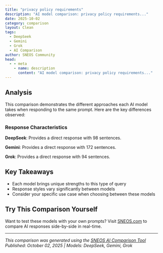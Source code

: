 ```yaml
---
title: "privacy policy requirements"
description: "AI model comparison: privacy policy requirements..."
date: 2025-10-02
category: comparison
layout: Clean
tags:
  - DeepSeek
  - Gemini
  - Grok
  - AI Comparison
author: SNEOS Community
head:
  - - meta
    - name: description
      content: "AI model comparison: privacy policy requirements..."
---
```


<ChatComparison
  title="privacy policy requirements"
  prompt="privacy policy requirements"
  :responses='{
    "DeepSeek": "Of course. Here is a comprehensive overview of privacy policy requirements, broken down into what is legally required, what is considered a best practice, and how requirements can vary by jurisdiction.\n\n### The Core Principle: Transparency and Lawful Basis\n\nA privacy policy is a legal document that explains to users how an organization collects, uses, shares, and protects their personal information. The fundamental goal is **transparency**\u2014giving users clear and accessible information so they can make informed decisions about their data.\n\n---\n\n### 1. General Legal Requirements (Globally Applicable Principles)\n\nWhile specific laws differ, most modern privacy regulations are built on the same core principles. Your privacy policy must address these points clearly.\n\n*   **Who you are:** Identity and contact details of the data controller (the organization collecting the data).\n*   **What data you collect:** Categories of personal information collected (e.g., name, email, IP address, payment info, device identifiers).\n*   **How and why you collect it:** The purposes for processing the data (e.g., to provide services, for marketing, for analytics).\n*   **The legal basis for processing:** This is a key requirement under laws like the GDPR. You must state your lawful basis for each processing activity (e.g., user consent, performance of a contract, legitimate interests).\n*   **How you use the data:** A clear explanation of how the collected data will be used to achieve the stated purposes.\n*   **Data sharing and disclosure:** Whether you share data with third parties (e.g., payment processors, analytics companies, cloud hosts) and who those parties are.\n*   **International Data Transfers:** If you transfer data outside of the user\u0027s home jurisdiction (e.g., from the EU to the US), you must disclose this and explain the legal mechanism for the transfer (e.g., Standard Contractual Clauses).\n*   **Data Subject Rights:** Inform users of their rights and how they can exercise them. Common rights include:\n    *   Right to access\n    *   Right to rectification (correction)\n    *   Right to erasure (deletion, \u0022the right to be forgotten\u0022)\n    *   Right to restrict processing\n    *   Right to data portability\n    *   Right to object to processing\n*   **Data Security:** A description of the security measures you have in place to protect user data (e.g., encryption, access controls).\n*   **Data Retention:** How long you will keep the user\u0027s data, or the criteria used to determine that period.\n*   **Cookies and Similar Technologies:** Explain your use of cookies, tracking pixels, etc., and how users can manage their preferences. This often requires a separate, explicit cookie banner or consent manager.\n*   **How to Contact You:** Provide clear contact information for privacy-related inquiries and for users to exercise their rights.\n*   **Policy Changes:** State that you may update the policy and how you will notify users of material changes.\n\n---\n\n### 2. Key Jurisdiction-Specific Requirements\n\nYou must comply with the laws of the regions where your users are located, not just where your business is based.\n\n#### **a) General Data Protection Regulation (GDPR) - European Union/UK**\n\nThe GDPR is one of the strictest privacy laws and sets the global standard.\n\n*   **Lawful Basis:** You must specify your lawful basis for processing (Consent, Contract, Legal Obligation, Vital Interests, Public Task, Legitimate Interests).\n*   **Data Protection Officer (DPO):** If you engage in large-scale systematic monitoring or process special categories of data, you must appoint a DPO and publish their contact details.\n*   **Supervisory Authority:** Inform users of their right to lodge a complaint with a data protection authority.\n*   **Automated Decision-Making:** If you use profiling or automated decision-making, you must inform users and allow them to obtain human intervention.\n\n#### **b) California Consumer Privacy Act (CCPA) / California Privacy Rights Act (CPRA) - California, USA**\n\nThese laws grant specific rights to California residents.\n\n*   **\u0022Right to Know\u0022 and \u0022Right to Delete\u0022:** Prominently display these rights and provide at least two methods for submitting requests (e.g., toll-free number and webform).\n*   **\u0022Right to Opt-Out of Sale/Sharing\u0022:** You must have a clear and conspicuous link on your homepage titled \u0022Do Not Sell or Share My Personal Information\u0022 if you \u0022sell\u0022 or \u0022share\u0022 data (as broadly defined by the law).\n*   **\u0022Limit Use of Sensitive Personal Information\u0022:** For data like precise geolocation or health information, you must provide a way for users to limit its use.\n*   **\u0022Financial Incentive\u0022:** Disclose if you offer financial incentives for data collection and explain how they work.\n*   **Notice at Collection:** You must inform users of the categories of data collected and the purposes for use at or before the point of collection.\n\n#### **c) Other US State Laws (e.g., Virginia VCDPA, Colorado CPA, Utah UCPA)**\n\nSimilar to the CCPA/CPRA but with variations. A policy compliant with CPRA will often cover many of these requirements, but you must be aware of nuances (e.g., the exact definition of \u0022sale,\u0022 the rights of appeal, etc.).\n\n#### **d) Personal Information Protection and Electronic Documents Act (PIPEDA) - Canada**\n\n*   **Principle-Based:** Based on 10 fair information principles (e.g., Accountability, Identifying Purposes, Consent, Limiting Collection).\n*   **Meaningful Consent:** Consent must be obtained for collection, use, or disclosure of personal data and should be meaningful (i.e., users must understand what they are agreeing to).\n\n---\n\n### 3. Best Practices for a User-Friendly and Robust Policy\n\nGoing beyond the legal minimum builds trust and reduces risk.\n\n*   **Use Plain Language:** Avoid legalese. Write in a clear, easy-to-understand manner.\n*   **Make it Accessible:** Place a link to your privacy policy in a standard location, typically the website footer.\n*   **Layered Notice:** Consider a short, summary notice with a link to the full, detailed policy.\n*   **Be Specific:** Instead of \u0022we may use data for marketing,\u0022 say \u0022we will use your email address to send you our weekly newsletter.\u0022\n*   **Keep it Updated:** Review and update your policy regularly, especially when you change your data practices or when new laws come into effect.\n*   **Provide an Effective Date:** Always state when the policy was last updated.\n\n---\n\n### 4. Checklist for Your Privacy Policy\n\n| Category | Requirement |\n| :--- | :--- |\n| **Identity \u0026 Contact** | Your company name, address, email, and phone number. DPO contact if applicable. |\n| **Data Collection** | List all categories of data collected (e.g., identity, contact, financial, technical, usage). |\n| **Purpose \u0026 Legal Basis** | State why you collect data (the purpose) and the lawful basis for each purpose (under GDPR). |\n| **Data Sharing** | List categories of third parties you share with (e.g., AWS, Google Analytics, Stripe) and why. |\n| **International Transfers** | Disclose if data is transferred internationally and the safeguard used (e.g., SCCs). |\n| **User Rights** | Explain user rights (access, delete, correct, opt-out, etc.) and how to exercise them. |\n| **Data Security** | Describe the security measures you use (e.g., SSL encryption, secure servers). |\n| **Data Retention** | State how long you keep data or the criteria used to determine this. |\n| **Cookies** | Explain cookie usage and link to a cookie policy or preference center. |\n| **Policy Updates** | Explain how you will notify users of changes to the policy. |\n| **Special for CCPA/CPRA** | Include a \u0022Do Not Sell or Share My Personal Information\u0022 link and describe financial incentives. |\n\n\u003E **Disclaimer:** This information is for educational purposes only and does not constitute legal advice. You should consult with a qualified legal professional to ensure your privacy policy is fully compliant with all applicable laws for your specific situation.",
    "Gemini": "Okay, let\u0027s break down the privacy policy requirements. This is a complex area, as the specific requirements depend heavily on:\n\n*   **The jurisdiction (country, state, etc.) your business operates in or targets.**\n*   **The type of data you collect.**\n*   **How you collect the data (website, app, in-person, etc.).**\n*   **How you use the data.**\n\nI\u0027ll give you a general overview of the common requirements and then point you towards resources for specific jurisdictions.\n\n**I. Core Principles \u0026 Common Requirements:**\n\nRegardless of the specific law, most privacy policies need to be:\n\n*   **Accessible and Easy to Understand:**  Written in plain language that the average person can comprehend.  Avoid legal jargon as much as possible. Use clear headings and formatting.\n*   **Conspicuous:**  Easy to find on your website or app.  Typically linked in the footer of every page of a website and readily accessible within an app\u0027s settings.\n*   **Up-to-Date:**  Regularly reviewed and updated to reflect changes in your data practices or applicable laws. Date of last update should be clearly displayed.\n*   **Comprehensive:** Cover all aspects of your data handling.\n\n**II. Key Elements of a Privacy Policy:**\n\nHere\u0027s a breakdown of the information typically required in a privacy policy:\n\n1.  **Identity and Contact Information of the Data Controller/Business:**\n\n    *   **Who you are:**  Your company name and legal address.\n    *   **Contact information:** A designated contact person or department responsible for privacy inquiries (e.g., a privacy officer or data protection officer).  Include a valid email address and/or phone number.\n\n2.  **Types of Personal Data Collected:**\n\n    *   **Be specific:** List *all* categories of personal data you collect.  Examples include:\n        *   **Contact Information:** Name, email address, phone number, postal address.\n        *   **Demographic Information:** Age, gender, location, interests.\n        *   **Financial Information:** Credit card numbers, bank account details (if applicable).\n        *   **Usage Data:** IP address, browser type, operating system, pages visited, time spent on site, referring URLs, search queries.\n        *   **Device Information:** Device type, device ID, mobile network information.\n        *   **Location Data:** GPS coordinates (if applicable and with appropriate consent).\n        *   **Cookies and Tracking Technologies Data:**  Explain what cookies and similar technologies you use and what data they collect.\n        *   **User-Generated Content:**  Comments, reviews, posts, photos, videos (if applicable).\n        *   **Health Information:** (If applicable, requires very careful handling and often explicit consent).\n        *   **Biometric Data:** (If applicable, also requires very careful handling and explicit consent).\n        *   **Sensitive Data:** (e.g., racial or ethnic origin, political opinions, religious or philosophical beliefs, trade union membership, genetic data, biometric data, data concerning health or data concerning a natural person\u0027s sex life or sexual orientation.)\n    *   **Explain *why* you collect each type of data.**\n\n3.  **Purpose of Data Collection and Processing:**\n\n    *   **Clearly state *why* you are collecting and using the data.**  Be specific.  Examples:\n        *   To provide and personalize services.\n        *   To process transactions.\n        *   To send marketing communications (if you have consent).\n        *   To improve your website or app.\n        *   To conduct research and analysis.\n        *   To comply with legal obligations.\n        *   For security purposes (e.g., fraud prevention).\n    *   **Lawful Basis for Processing (GDPR Requirement):**  If GDPR applies, you *must* identify the legal basis for processing each type of data.  Common legal bases include:\n        *   **Consent:**  The individual has given explicit consent.\n        *   **Contract:**  Processing is necessary for the performance of a contract.\n        *   **Legal Obligation:**  Processing is necessary to comply with a legal obligation.\n        *   **Legitimate Interests:**  Processing is necessary for your legitimate interests (or the legitimate interests of a third party), provided those interests are not overridden by the individual\u0027s rights and freedoms.  This requires careful balancing.\n        *   **Vital Interests:** Processing is necessary to protect someone\u0027s life.\n        *   **Public Interest:** Processing is necessary for the performance of a task carried out in the public interest.\n\n4.  **Data Sharing and Disclosure:**\n\n    *   **Identify any third parties with whom you share personal data.**  Be specific.  Examples:\n        *   **Service Providers:**  Payment processors, hosting providers, email marketing platforms, analytics providers, cloud storage providers.\n        *   **Advertising Partners:**  Companies you work with for advertising and marketing.\n        *   **Legal Authorities:**  If required by law (e.g., in response to a subpoena).\n        *   **Business Transfers:**  In the event of a merger, acquisition, or sale of assets.\n    *   **Explain *why* you share the data with each third party.**\n    *   **If you transfer data internationally, describe the safeguards you have in place to protect the data.** (Especially important under GDPR and other laws). This might include Standard Contractual Clauses (SCCs), Binding Corporate Rules (BCRs), or reliance on an adequacy decision.\n\n5.  **Data Retention:**\n\n    *   **Explain how long you keep personal data.**  Be specific and base this on the purpose for which the data was collected.\n    *   **If you cannot specify an exact retention period, explain the criteria used to determine the retention period.**  Examples:\n        *   \u0022We retain your data for as long as necessary to provide you with our services.\u0022\n        *   \u0022We retain your data for as long as required by law.\u0022\n        *   \u0022We retain your data for [number] years after your last interaction with us.\u0022\n    *   **Explain how data is securely deleted or anonymized when it is no longer needed.**\n\n6.  **Data Security:**\n\n    *   **Describe the security measures you have in place to protect personal data.**  While you don\u0027t need to disclose specific security details that could be exploited, you should provide a general overview.  Examples:\n        *   \u0022We use encryption to protect your data in transit and at rest.\u0022\n        *   \u0022We have implemented firewalls and intrusion detection systems.\u0022\n        *   \u0022We regularly review and update our security practices.\u0022\n        *   \u0022We limit access to personal data to authorized personnel.\u0022\n\n7.  **User Rights:**\n\n    *   **Explain the rights that individuals have regarding their personal data.**  These rights vary depending on the jurisdiction, but commonly include:\n        *   **Right to Access:**  The right to request a copy of their personal data.\n        *   **Right to Rectification:**  The right to correct inaccurate or incomplete data.\n        *   **Right to Erasure (Right to be Forgotten):**  The right to have their data deleted (under certain circumstances).\n        *   **Right to Restriction of Processing:**  The right to limit how their data is processed.\n        *   **Right to Data Portability:**  The right to receive their data in a portable format and transmit it to another controller.\n        *   **Right to Object:**  The right to object to the processing of their data (e.g., for direct marketing).\n        *   **Right to Withdraw Consent:**  The right to withdraw consent at any time (if consent is the legal basis for processing).\n        *   **Right to Lodge a Complaint:** The right to file a complaint with a data protection authority.\n    *   **Explain how individuals can exercise these rights.** Provide clear instructions and contact information.\n\n8.  **Cookies and Tracking Technologies:**\n\n    *   **Explain what cookies and other tracking technologies (e.g., pixel tags, web beacons) you use.**\n    *   **Describe the purpose of each type of cookie or tracking technology.**\n    *   **Explain how users can manage their cookie preferences.**  Provide instructions on how to block or delete cookies.  Link to a cookie policy if you have one.\n    *   **Comply with cookie consent requirements (e.g., GDPR, ePrivacy Directive).**  This often requires obtaining explicit consent before setting non-essential cookies.\n\n9.  **Children\u0027s Privacy (If Applicable):**\n\n    *   **If you collect data from children under a certain age (e.g., 13 under COPPA in the US), you must comply with specific legal requirements.**\n    *   **Explain your practices for obtaining parental consent.**\n    *   **Describe the types of data you collect from children.**\n    *   **Explain how parents can review, delete, or modify their child\u0027s data.**\n\n10. **Changes to the Privacy Policy:**\n\n    *   **Explain how you will notify users of changes to the privacy policy.**  Examples:\n        *   Posting a notice on your website.\n        *   Sending an email notification.\n    *   **Indicate when the privacy policy was last updated.**\n\n**III. Jurisdiction-Specific Requirements:**\n\nHere\u0027s where things get very specific. You *must* tailor your privacy policy to comply with the laws that apply to your business.  Here are some key laws to consider:\n\n*   **GDPR (General Data Protection Regulation):**  Applies to any organization that processes the personal data of individuals in the European Economic Area (EEA), regardless of where the organization is located.  This is often considered the gold standard for privacy laws.\n*   **CCPA/CPRA (California Consumer Privacy Act/California Privacy Rights Act):**  Applies to businesses that collect the personal information of California residents and meet certain revenue or data processing thresholds.  CPRA amended and expanded CCPA.\n*   **PIPEDA (Personal Information Protection and Electronic Documents Act):**  Canada\u0027s federal privacy law.\n*   **LGPD (Lei Geral de Prote\u00E7\u00E3o de Dados):**  Brazil\u0027s General Data Protection Law.\n*   **POPIA (Protection of Personal Information Act):** South Africa\u0027s privacy law.\n*   **COPPA (Children\u0027s Online Privacy Protection Act):**  US law that protects the online privacy of children under 13.\n*   **Other US State Privacy Laws:**  Many other US states have enacted or are considering comprehensive privacy laws (e.g., Virginia, Colorado, Utah, Connecticut).  These laws often have similarities to CCPA/CPRA but also have unique requirements.\n*   **ePrivacy Directive (Cookie Law):**  EU directive that regulates the use of cookies and other tracking technologies.  Often implemented differently in each EU member state.\n\n**IV. Where to Get Help:**\n\n*   **Privacy Policy Generators:** There are many online privacy policy generators that can help you create a basic policy. However, these are *not* a substitute for legal advice.  Carefully review and customize the generated policy to ensure it accurately reflects your data practices and complies with all applicable laws. Examples: Iubenda, Termly, Privacy Policies.com.\n*   **Legal Counsel:**  The best approach is to consult with a qualified attorney who specializes in data privacy law.  They can help you assess your specific needs and create a privacy policy that is tailored to your business and complies with all applicable regulations.\n*   **Data Protection Authorities (DPAs):**  Each country or region typically has a data protection authority that is responsible for enforcing privacy laws.  These authorities often provide guidance and resources on how to comply with the law.  Examples:\n    *   **EU:** European Data Protection Board (EDPB)\n    *   **UK:** Information Commissioner\u0027s Office (ICO)\n    *   **California:** California Privacy Protection Agency (CPPA)\n    *   **Canada:** Office of the Privacy Commissioner of Canada (OPC)\n\n**V. Key Considerations:**\n\n*   **Transparency is Key:** Be honest and upfront about your data practices.\n*   **Regularly Review and Update:**  Privacy laws are constantly evolving, so it\u0027s important to review and update your privacy policy regularly.\n*   **Implement What You Promise:**  Your privacy policy is a promise to your users. Make sure you actually implement the practices described in your policy.\n*   **Train Your Employees:**  Ensure that your employees understand your privacy policy and how to handle personal data.\n*   **Document Your Compliance Efforts:** Keep records of your data processing activities, security measures, and compliance efforts.  This will be helpful if you are ever audited by a data protection authority.\n\n**In summary, creating a privacy policy is a critical step for any organization that collects or processes personal data.  It\u0027s important to understand the legal requirements that apply to your business and to create a policy that is clear, accurate, and comprehensive.  Consulting with legal counsel is highly recommended.**\n\nTo give you more tailored advice, please tell me:\n\n*   **Where is your business located?**\n*   **Where are your customers located (or where do you target your services)?**\n*   **What type of business are you (e.g., e-commerce, SaaS, mobile app)?**\n*   **What types of data do you collect?**\n\nThis information will allow me to provide you with more specific guidance. Good luck!\n",
    "Grok": "Privacy policy requirements vary depending on the jurisdiction, the type of business, and the data being collected or processed. However, privacy policies are essential for fostering transparency and trust with users by explaining how personal information is collected, used, stored, and protected. Below are the general requirements for a privacy policy, along with key elements often mandated by laws like the **General Data Protection Regulation (GDPR)** in the European Union, the **California Consumer Privacy Act (CCPA)** in the United States, and other global regulations.\n\n---\n\n### **Key Privacy Policy Requirements**\nA privacy policy should be clear, accessible, and comprehensive. Below are the main components that should be included:\n\n#### 1. **Introduction and Scope**\n   - Explain what the privacy policy covers (e.g., websites, apps, or services).\n   - Identify the entity responsible for data collection (the data controller or business).\n\n#### 2. **Types of Data Collected**\n   - List the categories of personal information collected, such as:\n     - Name, email address, phone number\n     - IP address, location data, browsing history\n     - Payment information\n     - Any sensitive data (e.g., health or biometric data)\n   - Specify if data is collected automatically (e.g., via cookies or analytics tools).\n\n#### 3. **Purpose of Data Collection**\n   - Clearly state why the data is being collected, for example:\n     - To provide services or products\n     - For marketing or advertising\n     - For analytics or improving user experience\n   - Ensure the purpose aligns with legal bases for processing (e.g., consent, legitimate interest under GDPR).\n\n#### 4. **Legal Basis for Processing (if applicable, e.g., GDPR)**\n   - Under GDPR, explain the legal basis for processing personal data, such as:\n     - User consent\n     - Contractual necessity\n     - Legitimate interest\n     - Legal obligation\n\n#### 5. **Data Sharing and Third Parties**\n   - Disclose if and how personal data is shared with third parties, such as:\n     - Service providers (e.g., payment processors, hosting services)\n     - Marketing partners\n     - Government or legal authorities (if required by law)\n   - Specify if data is transferred internationally and the safeguards in place (e.g., Standard Contractual Clauses under GDPR).\n\n#### 6. **Data Retention**\n   - Explain how long personal data will be stored.\n   - Outline the criteria used to determine retention periods.\n\n#### 7. **User Rights**\n   - Inform users of their rights regarding their personal data, such as:\n     - Access to their data\n     - Correction of inaccurate data\n     - Deletion of data (right to be forgotten, under GDPR)\n     - Restriction of processing\n     - Data portability (ability to transfer data to another provider)\n     - Opt-out of marketing communications or data sales (under CCPA)\n   - Provide instructions on how users can exercise these rights.\n\n#### 8. **Data Security Measures**\n   - Describe the technical and organizational measures in place to protect data, such as:\n     - Encryption\n     - Access controls\n     - Regular security audits\n   - Note that you cannot guarantee absolute security but will take reasonable steps to safeguard data.\n\n#### 9. **Cookies and Tracking Technologies**\n   - Disclose the use of cookies, web beacons, or other tracking tools.\n   - Explain their purpose (e.g., analytics, advertising).\n   - Provide users with options to manage cookie preferences (required under GDPR\u0027s ePrivacy Directive and similar laws).\n\n#### 10. **Children\u2019s Privacy**\n   - If your service targets children (under 13 in the US per COPPA, or under 16 in some GDPR jurisdictions), include specific protections.\n   - Obtain verifiable parental consent for data collection from children.\n\n#### 11. **Updates to the Privacy Policy**\n   - State that the policy may be updated periodically.\n   - Explain how users will be notified of changes (e.g., email or website notice).\n\n#### 12. **Contact Information**\n   - Provide contact details for privacy-related inquiries (e.g., email address, phone number).\n   - If required (e.g., under GDPR), include contact information for the Data Protection Officer (DPO).\n\n---\n\n### **Jurisdiction-Specific Requirements**\nDifferent laws impose additional obligations on privacy policies:\n\n#### **GDPR (European Union)**\n- Applies to businesses processing data of EU residents, regardless of location.\n- Requires explicit consent for data processing in many cases (e.g., marketing).\n- Mandates detailed information on user rights (e.g., right to be forgotten).\n- Requires a Data Protection Officer (DPO) for certain organizations.\n- Must address international data transfers and safeguards.\n\n#### **CCPA/CPRA (California, USA)**\n- Applies to businesses collecting data from California residents if they meet certain thresholds (e.g., revenue or data volume).\n- Requires disclosure of data \u0022selling\u0022 and an opt-out mechanism (e.g., \u0022Do Not Sell My Personal Information\u0022 link).\n- Mandates a description of consumer rights, such as deletion and access to data.\n- Requires businesses to update privacy policies at least annually.\n\n#### **COPPA (Children\u2019s Online Privacy Protection Act, USA)**\n- Applies to websites or services directed at children under 13.\n- Requires verifiable parental consent for data collection.\n- Mandates specific privacy practices for children\u2019s data.\n\n#### **PIPEDA (Canada)**\n- Applies to private-sector organizations in Canada.\n- Requires accountability, transparency, and user consent for data collection.\n- Mandates breach notification to affected individuals.\n\n#### **Other Global Laws**\n- **Brazil (LGPD)**: Similar to GDPR, with user rights and data protection requirements.\n- **Australia (Privacy Act)**: Requires transparency in data handling and breach notifications.\n- **India (DPDP Act)**: Focuses on data minimization, user consent, and data localization in some cases.\n\n---\n\n### **Best Practices for Compliance**\n- **Accessibility**: Make the policy easy to find (e.g., link in website footer) and readable (avoid legal jargon).\n- **Transparency**: Be honest about data practices, even if they may not be favorable.\n- **Consent**: Use clear opt-in mechanisms for data collection, especially for marketing or cookies.\n- **Regular Updates**: Review and update the policy to reflect changes in law or business practices.\n- **Legal Review**: Consult a legal professional to ensure compliance with applicable laws.\n\n---\n\nFailure to comply with privacy policy requirements can result in fines, legal action, or reputational damage. For example:\n- GDPR fines can reach up to \u20AC20 million or 4% of annual global turnover (whichever is higher).\n- CCPA fines can be up to $7,500 per intentional violation.\n\nIf you\u2019re creating a privacy policy, consider using templates from legal resources or privacy-focused platforms (like IAPP or TrustArc) as a starting point, but always tailor them to your specific business and jurisdiction with legal assistance. If you have a specific jurisdiction or industry in mind, let me know, and I can provide more targeted guidance!"
  }'
  published-date="02:05"
/>

## Analysis

This comparison demonstrates the different approaches each AI model takes when responding to the same prompt. Here are the key differences observed:

### Response Characteristics

**DeepSeek**: Provides a direct response with 98 sentences. 

**Gemini**: Provides a direct response with 172 sentences. 

**Grok**: Provides a direct response with 94 sentences. 

## Key Takeaways

- Each model brings unique strengths to this type of query
- Response styles vary significantly between models
- Consider your specific use case when choosing between these models

## Try This Comparison Yourself

Want to test these models with your own prompts? Visit [SNEOS.com](https://sneos.com) to compare AI responses side-by-side in real-time.

---

*This comparison was generated using the [SNEOS AI Comparison Tool](https://sneos.com)*
*Published: October 02, 2025 | Models: DeepSeek, Gemini, Grok*
